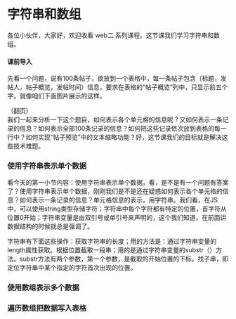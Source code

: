 # 字符串和数组

各位小伙伴，大家好，欢迎收看 web二 系列课程。这节课我们学习字符串和数组。

#### 课前导入

先看一个问题，说有100条帖子，欲放到一个表格中，每一条帖子包含（标题，发帖人，帖子概览，发帖时间）信息，要求在表格的“帖子概览”列中，只显示前五个字。就像咱们下面图片展示的这样。

（翻页）  
我们一起来分析一下这个题目，如何表示各个单元格的信息呢？又如何表示一条记录的信息？如何表示全部100条记录的信息？如何把这些记录依次放到表格的每一行中？如何实现“帖子预览”中的文本缩略功能？好，这节课我们的目标就是解决这些技术难题。

### 使用字符串表示单个数据

看今天的第一小节内容：使用字符串表示单个数据，看，是不是有一个问题有答案了？使用字符串表示单个数据，刚刚我们是不是还在疑惑如何表示各个单元格的信息？如何表示一条记录的信息？单元格信息的表示，用字符串。我们看，在JS中，可以使用string类型存储字符；字符串中每个字符都有特定的位置，首字符从位置0开始；字符串变量是由双引号或单引号来声明的，这个我们知道，在前面讲数据结构的时候就总是强调了。

字符串有下面这些操作：获取字符串的长度；用的方法是：通过字符串变量的length属性获取。根据位置截取一段串；用的是通过字符串变量的substr（）方法。substr方法有两个参数，第一个参数，是截取的开始位置的下标。找子串，即定位字符串中某个指定的字符首次出现的位置。

### 使用数组表示多个数据
### 遍历数组把数据写入表格